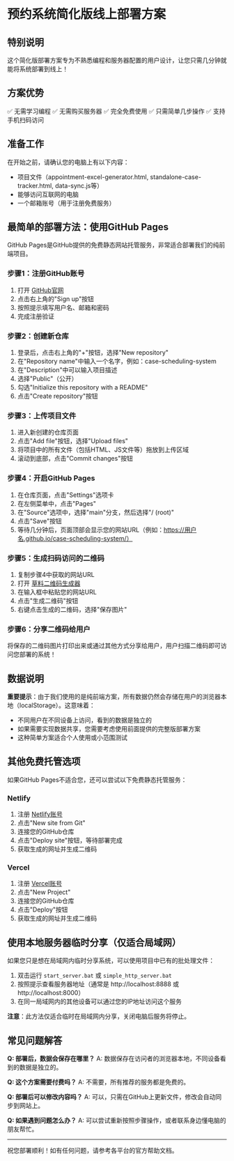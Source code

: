 # 预约系统简化版线上部署方案

## 特别说明

这个简化版部署方案专为不熟悉编程和服务器配置的用户设计，让您只需几分钟就能将系统部署到线上！

## 方案优势

✅ 无需学习编程
✅ 无需购买服务器
✅ 完全免费使用
✅ 只需简单几步操作
✅ 支持手机扫码访问

## 准备工作

在开始之前，请确认您的电脑上有以下内容：
- 项目文件（appointment-excel-generator.html, standalone-case-tracker.html, data-sync.js等）
- 能够访问互联网的电脑
- 一个邮箱账号（用于注册免费服务）

## 最简单的部署方法：使用GitHub Pages

GitHub Pages是GitHub提供的免费静态网站托管服务，非常适合部署我们的纯前端项目。

### 步骤1：注册GitHub账号

1. 打开 [GitHub官网](https://github.com/)
2. 点击右上角的"Sign up"按钮
3. 按照提示填写用户名、邮箱和密码
4. 完成注册验证

### 步骤2：创建新仓库

1. 登录后，点击右上角的"+"按钮，选择"New repository"
2. 在"Repository name"中输入一个名字，例如：case-scheduling-system
3. 在"Description"中可以输入项目描述
4. 选择"Public"（公开）
5. 勾选"Initialize this repository with a README"
6. 点击"Create repository"按钮

### 步骤3：上传项目文件

1. 进入新创建的仓库页面
2. 点击"Add file"按钮，选择"Upload files"
3. 将项目中的所有文件（包括HTML、JS文件等）拖放到上传区域
4. 滚动到底部，点击"Commit changes"按钮

### 步骤4：开启GitHub Pages

1. 在仓库页面，点击"Settings"选项卡
2. 在左侧菜单中，点击"Pages"
3. 在"Source"选项中，选择"main"分支，然后选择"/ (root)"
4. 点击"Save"按钮
5. 等待几分钟后，页面顶部会显示您的网站URL（例如：https://用户名.github.io/case-scheduling-system/）

### 步骤5：生成扫码访问的二维码

1. 复制步骤4中获取的网站URL
2. 打开 [草料二维码生成器](https://cli.im/)
3. 在输入框中粘贴您的网站URL
4. 点击"生成二维码"按钮
5. 右键点击生成的二维码，选择"保存图片"

### 步骤6：分享二维码给用户

将保存的二维码图片打印出来或通过其他方式分享给用户，用户扫描二维码即可访问您部署的系统！

## 数据说明

**重要提示**：由于我们使用的是纯前端方案，所有数据仍然会存储在用户的浏览器本地（localStorage）。这意味着：

- 不同用户在不同设备上访问，看到的数据是独立的
- 如果需要实现数据共享，您需要考虑使用前面提供的完整版部署方案
- 这种简单方案适合个人使用或小范围测试

## 其他免费托管选项

如果GitHub Pages不适合您，还可以尝试以下免费静态托管服务：

### Netlify

1. 注册 [Netlify账号](https://www.netlify.com/)
2. 点击"New site from Git"
3. 连接您的GitHub仓库
4. 点击"Deploy site"按钮，等待部署完成
5. 获取生成的网址并生成二维码

### Vercel

1. 注册 [Vercel账号](https://vercel.com/)
2. 点击"New Project"
3. 连接您的GitHub仓库
4. 点击"Deploy"按钮
5. 获取生成的网址并生成二维码

## 使用本地服务器临时分享（仅适合局域网）

如果您只是想在局域网内临时分享系统，可以使用项目中已有的批处理文件：

1. 双击运行 `start_server.bat` 或 `simple_http_server.bat`
2. 按照提示查看服务器地址（通常是 http://localhost:8888 或 http://localhost:8000）
3. 在同一局域网内的其他设备可以通过您的IP地址访问这个服务

**注意**：此方法仅适合临时在局域网内分享，关闭电脑后服务将停止。

## 常见问题解答

**Q: 部署后，数据会保存在哪里？**
A: 数据保存在访问者的浏览器本地，不同设备看到的数据是独立的。

**Q: 这个方案需要付费吗？**
A: 不需要，所有推荐的服务都是免费的。

**Q: 部署后可以修改内容吗？**
A: 可以，只需在GitHub上更新文件，修改会自动同步到网站上。

**Q: 如果遇到问题怎么办？**
A: 可以尝试重新按照步骤操作，或者联系身边懂电脑的朋友帮忙。

---

祝您部署顺利！如有任何问题，请参考各平台的官方帮助文档。